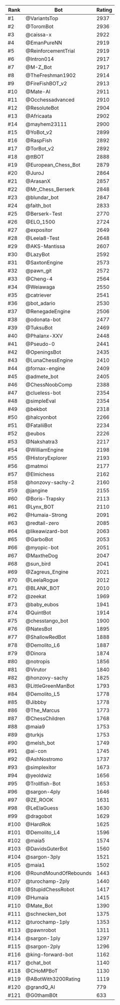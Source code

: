 Rank|Bot|Rating
---|---|---
#1|@VariantsTop|2937
#2|@ToromBot|2936
#3|@caissa-x|2922
#4|@EmanPureNN|2919
#5|@ReinforcementTrial|2919
#6|@Intron014|2917
#7|@M-Z_Bot|2917
#8|@TheFreshman1902|2914
#9|@FireFishBOT_v2|2913
#10|@Mate-AI|2911
#11|@Occhessadvanced|2910
#12|@ResoluteBot|2904
#13|@Africaata|2902
#14|@mayhem23111|2900
#15|@YoBot_v2|2899
#16|@RaspFish|2892
#17|@TorBot_v2|2892
#18|@ttBOT|2888
#19|@European_Chess_Bot|2879
#20|@JuroJ|2864
#21|@ArasanX|2857
#22|@Mr_Chess_Berserk|2848
#23|@blundar_bot|2847
#24|@faith_bot|2833
#25|@Berserk-Test|2770
#26|@ELO_1500|2724
#27|@expositor|2649
#28|@Leela8-Test|2648
#29|@AKS-Mantissa|2607
#30|@LazyBot|2592
#31|@SaxtonEngine|2573
#32|@pawn_git|2572
#33|@Cheng-4|2564
#34|@Weiawaga|2550
#35|@catriever|2541
#36|@bot_adario|2530
#37|@RenegadeEngine|2506
#38|@odonata-bot|2477
#39|@TuksuBot|2469
#40|@Phalanx-XXV|2448
#41|@Pseudo-0|2441
#42|@OpeningsBot|2435
#43|@LunaChessEngine|2410
#44|@fornax-engine|2409
#45|@admete_bot|2405
#46|@ChessNoobComp|2388
#47|@clueless-bot|2354
#48|@simpleEval|2354
#49|@bekbot|2318
#50|@halcyonbot|2266
#51|@FataliiBot|2234
#52|@eubos|2226
#53|@Nakshatra3|2217
#54|@WilliamEngine|2198
#55|@HistoryExplorer|2193
#56|@matmoi|2177
#57|@Elmichess|2162
#58|@honzovy-sachy-2|2160
#59|@jangine|2155
#60|@Boris-Trapsky|2113
#61|@Lynx_BOT|2110
#62|@Humaia-Strong|2091
#63|@redtail-zero|2085
#64|@likeawizard-bot|2063
#65|@GarboBot|2053
#66|@myopic-bot|2051
#67|@MaxtheDog|2047
#68|@sun_bird|2041
#69|@Zagreus_Engine|2021
#70|@LeelaRogue|2012
#71|@BLANK_BOT|2010
#72|@zeekat|1969
#73|@baby_eubos|1941
#74|@QuintBot|1914
#75|@chesstango_bot|1900
#76|@NatesBot|1895
#77|@ShallowRedBot|1888
#78|@Demolito_L6|1887
#79|@Dinora|1874
#80|@notropis|1856
#81|@Virutor|1840
#82|@honzovy-sachy|1825
#83|@LittleGreenManBot|1793
#84|@Demolito_L5|1778
#85|@Jibbby|1778
#86|@The_Marcus|1773
#87|@ChessChildren|1768
#88|@maia9|1753
#89|@turkjs|1753
#90|@melsh_bot|1749
#91|@ai-con|1745
#92|@AshNostromo|1737
#93|@simplexitor|1673
#94|@yeoldwiz|1656
#95|@Trollfish-Bot|1653
#96|@sargon-4ply|1646
#97|@ZE_ROOK|1631
#98|@LeElaGuess|1630
#99|@dragobot|1629
#100|@HardRok|1625
#101|@Demolito_L4|1596
#102|@maia5|1574
#103|@DavidsGuterBot|1560
#104|@sargon-3ply|1521
#105|@maia1|1502
#106|@RoundMoundOfRebounds|1443
#107|@turochamp-2ply|1440
#108|@StupidChessRobot|1417
#109|@Humaia|1415
#110|@Mate_Bot|1390
#111|@schnecken_bot|1375
#112|@turochamp-1ply|1353
#113|@pawnrobot|1311
#114|@sargon-1ply|1297
#115|@sargon-2ply|1296
#116|@king-forward-bot|1162
#117|@chat_bot|1140
#118|@CHoMPBoT|1130
#119|@ABotWith3200Rating|1119
#120|@grandQ_AI|779
#121|@G0thamB0t|633
